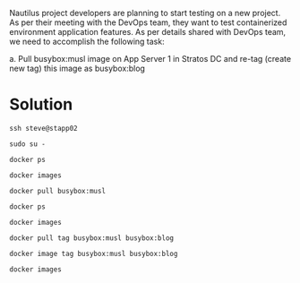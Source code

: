 Nautilus project developers are planning to start testing on a new project. As per their meeting with the DevOps team, they want to test containerized environment application features. As per details shared with DevOps team, we need to accomplish the following task:

a. Pull busybox:musl image on App Server 1 in Stratos DC and re-tag (create new tag) this image as busybox:blog

Solution
=========
```
ssh steve@stapp02
```
```
sudo su -
```
```
docker ps
```
```
docker images
```
```
docker pull busybox:musl
```
```
docker ps
```
```
docker images
```
```
docker pull tag busybox:musl busybox:blog
```
```
docker image tag busybox:musl busybox:blog
```
```
docker images
```
